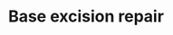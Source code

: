 ---
annotations:
- id: PW:0000129
  parent: regulatory pathway
  type: Pathway Ontology
  value: base excision repair pathway
- id: PW:0000099
  parent: regulatory pathway
  type: Pathway Ontology
  value: DNA repair pathway
authors:
- Khanspers
- Eweitz
- Finterly
- Larsgw
citedin:
- link: PMC8751594
  title: DNA methylation of ARHGAP30 is negatively associated with ARHGAP30 expression
    in lung adenocarcinoma, which reduces tumor immunity and is detrimental to patient
    survival (2021)
communities:
- CPTAC
description: Base excision repair is a cellular mechanism that repairs damaged DNA
  throughout the cell cycle. It is primarily responsible for removing small, non-helix-distorting
  base lesions from the genome.  Base excision repair is important for removing damaged
  bases that could otherwise cause mutations by mispairing, or could lead to breaks
  in DNA during replication.   BER is initiated by DNA glycosylases, which recognize
  and remove specific damaged or inappropriate bases, forming AP sites. These are
  then cleaved by an AP endonuclease. The resulting single-strand break can then be
  processed by either short-patch (where a single nucleotide is replaced) or long-patch
  BER (where 2-10 new nucleotides are synthesized). The choice between short- and
  long-patch repair is currently under investigation. Various factors are thought
  to influence this decision, including the type of lesion, the cell cycle stage,
  and whether the cell is terminally differentiated or actively dividing. Some lesions,
  such as oxidized or reduced AP sites, are resistant to pol β lyase activity and
  therefore must be processed by long-patch BER.  This pathway is based on information
  from [http://repairtoire.genesilico.pl/Pathway/4/ REPAIRtoire], [https://en.wikipedia.org/wiki/Base_excision_repair
  Wikipedia] and [https://www.genome.jp/dbget-bin/www_bget?map03410 KEGG]. The description
  was adapted from REPAIRtoire, layout is based on KEGG.
last-edited: 2023-02-01
ndex: e4cfe2a6-8b6c-11eb-9e72-0ac135e8bacf
organisms:
- Homo sapiens
redirect_from:
- /index.php/Pathway:WP4752
- /instance/WP4752
- /instance/WP4752_rr125305
revision: r125305
schema-jsonld:
- '@context': https://schema.org/
  '@id': https://wikipathways.github.io/pathways/WP4752.html
  '@type': Dataset
  creator:
    '@type': Organization
    name: WikiPathways
  description: Base excision repair is a cellular mechanism that repairs damaged DNA
    throughout the cell cycle. It is primarily responsible for removing small, non-helix-distorting
    base lesions from the genome.  Base excision repair is important for removing
    damaged bases that could otherwise cause mutations by mispairing, or could lead
    to breaks in DNA during replication.   BER is initiated by DNA glycosylases, which
    recognize and remove specific damaged or inappropriate bases, forming AP sites.
    These are then cleaved by an AP endonuclease. The resulting single-strand break
    can then be processed by either short-patch (where a single nucleotide is replaced)
    or long-patch BER (where 2-10 new nucleotides are synthesized). The choice between
    short- and long-patch repair is currently under investigation. Various factors
    are thought to influence this decision, including the type of lesion, the cell
    cycle stage, and whether the cell is terminally differentiated or actively dividing.
    Some lesions, such as oxidized or reduced AP sites, are resistant to pol β lyase
    activity and therefore must be processed by long-patch BER.  This pathway is based
    on information from [http://repairtoire.genesilico.pl/Pathway/4/ REPAIRtoire],
    [https://en.wikipedia.org/wiki/Base_excision_repair Wikipedia] and [https://www.genome.jp/dbget-bin/www_bget?map03410
    KEGG]. The description was adapted from REPAIRtoire, layout is based on KEGG.
  keywords:
  - APEX1
  - APEX2
  - FEN1
  - HMGB1
  - LIG1
  - LIG3
  - MBD4
  - MPG
  - MUTYH
  - NEIL2
  - NEIL3
  - NTHL1
  - OGG1
  - PARP1
  - PARP2
  - PCNA
  - PNKP
  - POLB
  - POLD1
  - POLD2
  - POLD3
  - POLD4
  - POLE
  - POLE2
  - POLE3
  - POLE4
  - POLL
  - SMUG1
  - TDG
  - UNG
  - XRCC1
  license: CC0
  name: Base excision repair
seo: CreativeWork
title: Base excision repair
wpid: WP4752
---